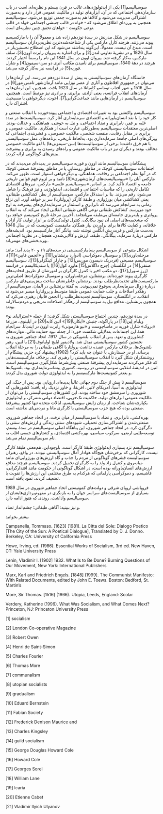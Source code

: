   سوسیالیسم[1] یکی از ایدئولوژی‌های غالب در قرن بیستم و نظریه‌ای است در باب سازمان‌دهی اجتماعی که در آن، ابزارهای تولید در مالکیت عمومی قرار دارد و به‌صورت اشتراکی مدیریت می‌شود و کالاها هم به‌صورت جمعی توزیع می‌شود. سوسیالیسم همچنین به ورزه‌ای اطلاق می‌شود که ‐ خواه در قالب جنبشی اجتماعی خواه در قالب نوعی حکومت‌ ‐ خواهان تحقق چنین نظریه‌ای است. 

سوسیالیسم در شکل مدرنش در سدهٔ نوزدهم زاده شد و معمولاً آن را با مارکسیسم پیوند می‌زنند. هرچند کارل مارکس یکی از شناخته‌شده‌ترین نظریه‌پردازان سوسیالیسم است، مبدع آن نیست. معمولاً، این‌گونه پنداشته می‌شود که این اصطلاح نخستین‌بار در سال 1826 و در نشریۀ تعاونی لندن[2] و برای اشاره به پیروان رابرت اوون[3]، سلف مارکس، به‌کار گرفته شد. پیروان اوون در سال 1841 این نام را رسماً اختیار کردند. هرچند در دهۀ 1840، سوسیالیسم برای نامیدن مکاتب آنری دو سن-سیمون[4] و شارل فوریه[5] در فرانسه نیز به‌کار گرفته می‌شد.

 خاستگاه آرمان‌های سوسیالیستی به پیش از سدۀ نوزدهم می‌رسد. این آرمان‌ها را می‌توان در جمهوری افلاطون و آثاری از عصر نوزایی مانند آرمان‌شهر تامس مور[6] در سال 1516 و شهر آفتاب توماسو کامپانلا در سال 1623 یافت. همچنین، این آرمان‌ها به آرمان‌های انقلاب فرانسه، یعنی آزادی، برابری، و برادری نیز مرتبط است. همچنین، سوسیالیسم در آرمان‌هایی مانند جماعت‌گرایی[7]، اخوت، دیگرخواهی با مسیحیت اشتراک دارد.

 سوسیالیسم واکنشی بود به تغییرات اقتصادی و اجتماعی پیوندخورده با انقلاب صنعتی و کار خود را با نقد انسان‌باورانه و اقتصادی سرمایه‌داری آغاز کرد. سوسیالیست‌ها در صدد غلبه بر فقر، نابرابری و تضاد اجتماعی، و نیل به خوشی، هماهنگی، و عدالت بودند. اصلی‌ترین معتقدات سوسیالیسم به‌طورکلی عبارت است از همکاری، مالکیت عمومی، و برابری در مقابل رقابت، منفعت شخصی، مالکیت خصوصی، و قشربندی اجتماعی که ویژگی‌های اصلی جامعۀ سرمایه‌داری بود. به‌لحاظ تاریخی، برنامه‌های عمل سوسیالیستی با هم فرق داشت؛ برخی از سوسیالیست‌ها (سن-سیمونی‌ها) با لغو مالکیت خصوصی مخالف‌ بودند و دیگران نیز در باب مالکیت عمومی و راه‌های رسیدن به برابری و پیشرفت بینش‌های گوناگونی ارائه کردند.

پیشگامان سوسیالیسم مانند اوون و فوریه سوسیالیسم در پدیده‌‌ای می‌دیدند که در اجتماعات سوسیالیستی کوچک در مناطق روستایی یا در مناطق پیشرفتهٔ صنعتی کوچک که در آنها نظم اجتماعی بر رفاقت، هماهنگی، و دیگرخواهی استوار است، ظهور می‌کند. مارکس آنان را «سوسیالیست‌های آرمان‌شهری»[8] ‌نامید و بر لزوم فهم قوانین تاریخی جامعه و اقتصاد تأکید کرد. بر اساس «سوسیالیسم علمی» مارکس، نیروهای اقتصادی تکامل تاریخی را که مناسبات اجتماعی و اقتصادی، ایدئولوژی، و نیز فرهنگ را شامل می‌شود، رقم می‌زند. بنا بر استدلال مارکس، سوسیالیسم از بطن کشاکشی طبقاتی، یعنی کشاکشی میان بورژوازی و طبقهٔ کارگر (پرولتاریا) سر بر خواهد آورد. این نزاع زمانی به سرانجام می‌رسد که نابرابری و استثمار در سرمایه‌داری‌های پیشرفته به اوج خود می‌رسد. کشاکش طبقاتی نوعی آگاهی طبقاتی انقلابی ایجاد می‌کند که به انقلاب پرولتری و پایه‌ریزی جامعه‌ای بی‌طبقه می‌انجامد. آخرین مرحلهٔ تاریخ کمونیسم خواهد بود که مشخصه‌های اصلی آن نبود بیگانگی، کنترل تولیدکنندگان بر ابزار تولید، کار آزاد و خلاقانه، و کفایت کالاها برای برآوردن نیاز همگان. مانیفست کمونیست که در سال 1848 به‌دست مارکس و فریدریش انگلس نوشته شد، بیانگر آغاز مارکسیسم بود. اندیشه‌های مارکس دربارهٔ سرمایه، بیگانگی، طبقه، ارزش و کالایی‌شدن، همچنان در نظریهٔ اجتماعی بهره‌بخشی‌های مهمی‌اند.

 اشکال متنوعی از سوسیالیسم پسامارکسیستی در سده‌های ۱۹ و ۲۰ پدید آمد؛ مانند مرحله‌باوری[9] و سوسیال دموکراسی (ادوارد برنشتاین[10] و «انجمن فابین»[11])، سوسیالیسم مسیحی (فردریک دنیسون موریس[12] و چارلز کینگزلی[13])، سوسیالیسم صنفی[14] در انگلستان (جرج داگلاس[15] هاورد کول[16]) یا سندیکالیسم در فرانسه (ژرژ سورل[17]). دو مکتب اخیر با کنترل کارگران بر امورشان از طریق اتحادیه‌های کارگری پیوند خورده‌اند. برنشتاین، مرحله‌باوران، و سوسیال دموکرات‌ها اصلی‌ترین مارکسیست‌های تجدیدنظرطلب بودند. برنشتاین خاطرنشان ساخت پیش‌بینی‌های مارکس دربارهٔ زوال سرمایه‌داری به‌وقوع نمی‌پیوندد. به گفتۀ برنشتاین در آلمان، سوسیالیسم از رهگذر اصلاحات و جلب حمایت عمومی طبقهٔ متوسط و پرولتاریا میسر می‌شود نه انقلاب. در انگلستان، سوسیالیسم تجدیدنظرطلب را انجمن فابیان رهبری می‌کرد که همچون برنشتاین، مدافع نیل به سوسیالیسم از رهگذر اصلاحات تدریجی و مردم‌سالارانه بودند.

 در سدهٔ نوزدهم، چندین اجتماع سوسیالیستی شکل گرفت؛ از جمله «استرالیای نو» ویلیام لِین[18] در پاراگوئه، جنبش «ایکاریا[19]» اتین کابه[20] در ایلینوی، مزرعهٔ «بروک» شارل فوریه در ماساچوست و «نیو هارمونی» رابرت اوون در ایندیانا. سرانجام همۀ این اجتماعات به‌دلایلی شکست خورد؛ از جمله نبود حمایت مالی، مهارت‌های کشاورزی و تعهد. پس از انقلاب بلشویکی در سال 1917، اتحاد جماهیر شوروی به نخستین کشور سوسیالیستی مبدل شد. ولادیمیر ایلیچ اولیانوف[21] یا لنین، رهبر بلشویک‌ها، برخلاف مارکس عقیده نداشت پرولتاریا آگاهی طبقاتی را به مرحلۀ انقلاب برساند. او در جستارش، با عنوان چه باید کرد؟ (1902) پیشنهاد کرد حزبی پیشگام از روشنفکران شکل گیرد تا انقلاب سوسیالیستی را رهبری کند. برخلاف مارکسیست‌هایی که فکر می‌کردند سرمایه‌داری پیشرفتهٔ صنعتی پیش‌شرط شکل‌گیری سوسیالیسم است، لنین در اندیشهٔ انقلابی سوسیالیستی در روسیه، کشوری پیشاسرمایه‌داری بود. بلشویک‌ها و بعدتر کمونیست‌ها مارکسیسم را به ایدئولوژی دولت شوروی بدل کردند.

سوسیالیسم تا پیش از جنگ دوم جهانی غالباً پدیده‌ا‌ی اروپایی بود. پس از جنگ، این ایدئولوژی به آسیا، امریکای لاتین، افریقا، و خاور نزدیک راه یافت؛ کشورهایی که شوروری را سرمشق خود ساخته بودند. این کشورهای سوسیالیستی را می‌توان از مالکیت عمومی ابزارهای تولید، حاکمیت تک‌حزبی، اقتصاد دولتی متمرکز، و ایدئولوژی یکپارچه‌شان شناخت. از زمان زایش سوسیالیسم، ایالات متحده تنها کشور پیشرفتهٔ صنعتی بوده که هیچ حزب سوسیالیستی یا کارگری مانا و مردمی‌ای نداشته است.

بهره‌کشی، نابرابری، و تضاد با سوسیالیسم از میان نرفت. در اتحاد جماهیر شوروی، صنعتی‌شدن و اشتراکی‌سازی تحمیلی، شیوه‌های سنتی زندگی و ارزش‌های سنتی را دگرگون کرد. در اتحاد جماهیر شوروی، این پناهگاه اصلی سوسیالیسم در سدهٔ بیستم، توسعه‌طلبی‌ ارضی، سرکوب سیاسی، بهره‌کشی اقتصادی، و کشتارهای جمعی اغلب به نام سوسیالیسم تمام می‌شد.

سوسیالیسم نزد بسیاری ایدئولوژی طبقهٔ کارگر است. باوجوداین‌، هم‌معنی طبقهٔ کارگر نیست، کارگرانی که برخی‌شان هیچ‌گاه هوادار آمال سوسیالیستی نبودند. در واقع، رهبران سوسیالیست قشرهای گوناگونی از مردم را جذب و گاه ارزش‌های بورژوایی‌ای مانند میانه‌روی و کنترل زاد ولد را به کارگران تحمیل کردند. سوسیالیسم هرچند مدافع ارزش‌های انسان‌باورانه بوده است، در اشکال گوناگونی از حکومت مانند اقتدارگرایی، فاشیسم، و دموکراسی پارلمانی که هرکدام به طرق مختلفی این ارزش‌ها را تقویت یا تضعیف کردند، نمود یافته است.

فروپاشی اروپای شرقی و دولت‌های کمونیستی اتحاد جماهیر شوروی در سال 1989 بسیاری از سوسیالیست‌های سراسر جهان را به بازنگری در مفهوم‌پردازی‌هایشان از سوسیالیسم واداشت، روندی که هنوز ادامه دارد.

  


و نیز ببینید: آگاهی طبقاتی؛ چشم‌انداز تضاد.

  


بیشتر بخوانید

  


Campanella, Tommaso. [1623] (1981). La Citta del Sole: Dialogo Poetico [The City of the Sun: A Poetical Dialogue], Translated by D. J. Donno. Berkeley, CA: University of California Press

Howe, Irving, ed. (1986). Essential Works of Socialism, 3rd ed. New Haven, CT: Yale University Press

Lenin, Vladimir I. [1902] 1932. What Is to Be Done? Burning Questions of Our Movement, New York: International Publishers

Marx, Karl and Friedrich Engels. [1848] (1999). The Communist Manifesto: With Related Documents, edited by John E. Toews. Boston: Bedford, St. Martin’s

More, Sir Thomas. [1516] (1966). Utopia, Leeds, England: Scolar

Verdery, Katherine (1996). What Was Socialism, and What Comes Next? Princeton, NJ: Princeton University Press

 [1] socialism

[2] London Co-operative Magazine

[3] Robert Owen

[4] Henri de Saint-Simon

[5] Charles Fourier

[6] Thomas More

[7] communalism

[8] utopian socialists

[9] gradualism

[10] Eduard Bernstein

[11] Fabian Society

[12] Frederick Denison Maurice and

[13] Charles Kingsley

[14] guild socialism

 [15] George Douglas Howard Cole

[16] Howard Cole

[17] Georges Sorel

[18] William Lane

[19] Icaria

 [20] Etienne Cabet

 [21] Vladimir Ilyich Ulyanov

  


 

  


 

  


 

 